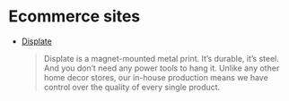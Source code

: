 # Ecommerce sites

- [Displate](https://displate.com/whats-a-displate)

  > Displate is a magnet-mounted metal print. It’s durable, it’s steel. And you don’t need any power tools to hang it. Unlike any other home decor stores, our in-house production means we have control over the quality of every single product.
